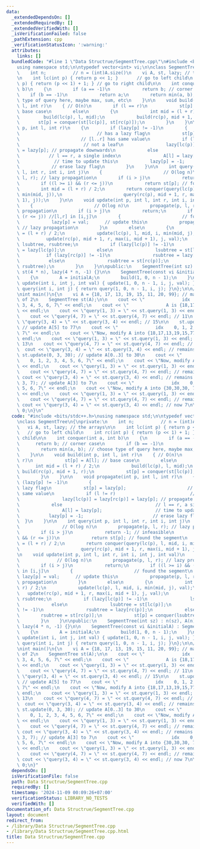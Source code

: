 ```yaml
---
data:
  _extendedDependsOn: []
  _extendedRequiredBy: []
  _extendedVerifiedWith: []
  _isVerificationFailed: false
  _pathExtension: cpp
  _verificationStatusIcon: ':warning:'
  attributes:
    links: []
  bundledCode: "#line 1 \"Data Structrue/SegmentTree.cpp\"\n#include <bits/stdc++.h>\n\
    using namespace std;\n\ntypedef vector<int> vi;\n\nclass SegmentTree\n{\nprivate:\n\
    \    int n;          // n = (int)A.size()\n    vi A, st, lazy; // the arrays\n\
    \n    int lc(int p) { return p << 1; }       // go to left child\n    int rc(int\
    \ p) { return (p << 1) + 1; } // go to right child\n\n    int conquer(int a, int\
    \ b)\n    {\n        if (a == -1)\n            return b; // corner case\n    \
    \    if (b == -1)\n            return a;\n        return min(a, b); // choose\
    \ type of query here, maybe max, sum, etc\n    }\n\n    void build(int p, int\
    \ l, int r)\n    { // O(n)\n        if (l == r)\n            st[p] = A[l]; //\
    \ base case\n        else\n        {\n            int mid = (l + r) / 2;\n   \
    \         build(lc(p), l, mid);\n            build(rc(p), mid + 1, r);\n     \
    \       st[p] = conquer(st[lc(p)], st[rc(p)]);\n        }\n    }\n\n    void propagate(int\
    \ p, int l, int r)\n    {\n        if (lazy[p] != -1)\n        {             \
    \                             // has a lazy flag\n            st[p] = lazy[p];\
    \                       // [l..r] has same value\n            if (l != r)    \
    \                        // not a leaf\n                lazy[lc(p)] = lazy[rc(p)]\
    \ = lazy[p]; // propagate downwards\n            else                        \
    \           // l == r, a single index\n                A[l] = lazy[p];       \
    \             // time to update this\n            lazy[p] = -1;              \
    \            // erase lazy flag\n        }\n    }\n\n    int query(int p, int\
    \ l, int r, int i, int j)\n    {                       // O(log n)\n        propagate(p,\
    \ l, r); // lazy propagation\n        if (i > j)\n            return -1; // infeasible\n\
    \        if ((l >= i) && (r <= j))\n            return st[p]; // found the segment\n\
    \        int mid = (l + r) / 2;\n        return conquer(query(lc(p), l, mid, i,\
    \ min(mid, j)),\n                       query(rc(p), mid + 1, r, max(i, mid +\
    \ 1), j));\n    }\n\n    void update(int p, int l, int r, int i, int j, int val)\n\
    \    {                       // O(log n)\n        propagate(p, l, r); // lazy\
    \ propagation\n        if (i > j)\n            return;\n        if ((l >= i) &&\
    \ (r <= j)) //[l,r] in [i,j]\n        {                       // found the segment\n\
    \            lazy[p] = val;      // update this\n            propagate(p, l, r);\
    \ // lazy propagation\n        }\n        else\n        {\n            int mid\
    \ = (l + r) / 2;\n            update(lc(p), l, mid, i, min(mid, j), val);\n  \
    \          update(rc(p), mid + 1, r, max(i, mid + 1), j, val);\n            int\
    \ lsubtree, rsubtree;\n            if (lazy[lc(p)] != -1)\n                lsubtree\
    \ = lazy[lc(p)];\n            else\n                lsubtree = st[lc(p)];\n  \
    \          if (lazy[rc(p)] != -1)\n                rsubtree = lazy[rc(p)];\n \
    \           else\n                rsubtree = st[rc(p)];\n            st[p] = conquer(lsubtree,\
    \ rsubtree);\n        }\n    }\n\npublic:\n    SegmentTree(int sz) : n(sz), A(n),\
    \ st(4 * n), lazy(4 * n, -1) {}\n\n    SegmentTree(const vi &initialA) : SegmentTree((int)initialA.size())\n\
    \    {\n        A = initialA;\n        build(1, 0, n - 1);\n    }\n\n    void\
    \ update(int i, int j, int val) { update(1, 0, n - 1, i, j, val); }\n\n    int\
    \ query(int i, int j) { return query(1, 0, n - 1, i, j); }\n};\n\n// Example Code\n\
    \nint main()\n{\n    vi A = {18, 17, 13, 19, 15, 11, 20, 99}; // make n a power\
    \ of 2\n    SegmentTree st(A);\n\n    cout << \"              idx    0, 1, 2,\
    \ 3, 4, 5, 6, 7\" << endl;\n    cout << \"              A is {18,17,13,19,15,11,20,oo}\"\
    \ << endl;\n    cout << \"query(1, 3) = \" << st.query(1, 3) << endl; // 13\n\
    \    cout << \"query(4, 7) = \" << st.query(4, 7) << endl; // 11\n    cout <<\
    \ \"query(3, 4) = \" << st.query(3, 4) << endl; // 15\n\n    st.update(5, 5, 77);\
    \ // update A[5] to 77\n    cout << \"              idx    0, 1, 2, 3, 4, 5, 6,\
    \ 7\" << endl;\n    cout << \"Now, modify A into {18,17,13,19,15,77,20,oo}\" <<\
    \ endl;\n    cout << \"query(1, 3) = \" << st.query(1, 3) << endl; // remains\
    \ 13\n    cout << \"query(4, 7) = \" << st.query(4, 7) << endl; // now 15\n  \
    \  cout << \"query(3, 4) = \" << st.query(3, 4) << endl; // remains 15\n\n   \
    \ st.update(0, 3, 30); // update A[0..3] to 30\n    cout << \"              idx\
    \    0, 1, 2, 3, 4, 5, 6, 7\" << endl;\n    cout << \"Now, modify A into {30,30,30,30,15,77,20,oo}\"\
    \ << endl;\n    cout << \"query(1, 3) = \" << st.query(1, 3) << endl; // now 30\n\
    \    cout << \"query(4, 7) = \" << st.query(4, 7) << endl; // remains 15\n   \
    \ cout << \"query(3, 4) = \" << st.query(3, 4) << endl; // remains 15\n\n    st.update(3,\
    \ 3, 7); // update A[3] to 7\n    cout << \"              idx    0, 1, 2, 3, 4,\
    \ 5, 6, 7\" << endl;\n    cout << \"Now, modify A into {30,30,30, 7,15,77,20,oo}\"\
    \ << endl;\n    cout << \"query(1, 3) = \" << st.query(1, 3) << endl; // now 7\n\
    \    cout << \"query(4, 7) = \" << st.query(4, 7) << endl; // remains 15\n   \
    \ cout << \"query(3, 4) = \" << st.query(3, 4) << endl; // now 7\n\n    return\
    \ 0;\n}\n"
  code: "#include <bits/stdc++.h>\nusing namespace std;\n\ntypedef vector<int> vi;\n\
    \nclass SegmentTree\n{\nprivate:\n    int n;          // n = (int)A.size()\n \
    \   vi A, st, lazy; // the arrays\n\n    int lc(int p) { return p << 1; }    \
    \   // go to left child\n    int rc(int p) { return (p << 1) + 1; } // go to right\
    \ child\n\n    int conquer(int a, int b)\n    {\n        if (a == -1)\n      \
    \      return b; // corner case\n        if (b == -1)\n            return a;\n\
    \        return min(a, b); // choose type of query here, maybe max, sum, etc\n\
    \    }\n\n    void build(int p, int l, int r)\n    { // O(n)\n        if (l ==\
    \ r)\n            st[p] = A[l]; // base case\n        else\n        {\n      \
    \      int mid = (l + r) / 2;\n            build(lc(p), l, mid);\n           \
    \ build(rc(p), mid + 1, r);\n            st[p] = conquer(st[lc(p)], st[rc(p)]);\n\
    \        }\n    }\n\n    void propagate(int p, int l, int r)\n    {\n        if\
    \ (lazy[p] != -1)\n        {                                          // has a\
    \ lazy flag\n            st[p] = lazy[p];                       // [l..r] has\
    \ same value\n            if (l != r)                            // not a leaf\n\
    \                lazy[lc(p)] = lazy[rc(p)] = lazy[p]; // propagate downwards\n\
    \            else                                   // l == r, a single index\n\
    \                A[l] = lazy[p];                    // time to update this\n \
    \           lazy[p] = -1;                          // erase lazy flag\n      \
    \  }\n    }\n\n    int query(int p, int l, int r, int i, int j)\n    {       \
    \                // O(log n)\n        propagate(p, l, r); // lazy propagation\n\
    \        if (i > j)\n            return -1; // infeasible\n        if ((l >= i)\
    \ && (r <= j))\n            return st[p]; // found the segment\n        int mid\
    \ = (l + r) / 2;\n        return conquer(query(lc(p), l, mid, i, min(mid, j)),\n\
    \                       query(rc(p), mid + 1, r, max(i, mid + 1), j));\n    }\n\
    \n    void update(int p, int l, int r, int i, int j, int val)\n    {         \
    \              // O(log n)\n        propagate(p, l, r); // lazy propagation\n\
    \        if (i > j)\n            return;\n        if ((l >= i) && (r <= j)) //[l,r]\
    \ in [i,j]\n        {                       // found the segment\n           \
    \ lazy[p] = val;      // update this\n            propagate(p, l, r); // lazy\
    \ propagation\n        }\n        else\n        {\n            int mid = (l +\
    \ r) / 2;\n            update(lc(p), l, mid, i, min(mid, j), val);\n         \
    \   update(rc(p), mid + 1, r, max(i, mid + 1), j, val);\n            int lsubtree,\
    \ rsubtree;\n            if (lazy[lc(p)] != -1)\n                lsubtree = lazy[lc(p)];\n\
    \            else\n                lsubtree = st[lc(p)];\n            if (lazy[rc(p)]\
    \ != -1)\n                rsubtree = lazy[rc(p)];\n            else\n        \
    \        rsubtree = st[rc(p)];\n            st[p] = conquer(lsubtree, rsubtree);\n\
    \        }\n    }\n\npublic:\n    SegmentTree(int sz) : n(sz), A(n), st(4 * n),\
    \ lazy(4 * n, -1) {}\n\n    SegmentTree(const vi &initialA) : SegmentTree((int)initialA.size())\n\
    \    {\n        A = initialA;\n        build(1, 0, n - 1);\n    }\n\n    void\
    \ update(int i, int j, int val) { update(1, 0, n - 1, i, j, val); }\n\n    int\
    \ query(int i, int j) { return query(1, 0, n - 1, i, j); }\n};\n\n// Example Code\n\
    \nint main()\n{\n    vi A = {18, 17, 13, 19, 15, 11, 20, 99}; // make n a power\
    \ of 2\n    SegmentTree st(A);\n\n    cout << \"              idx    0, 1, 2,\
    \ 3, 4, 5, 6, 7\" << endl;\n    cout << \"              A is {18,17,13,19,15,11,20,oo}\"\
    \ << endl;\n    cout << \"query(1, 3) = \" << st.query(1, 3) << endl; // 13\n\
    \    cout << \"query(4, 7) = \" << st.query(4, 7) << endl; // 11\n    cout <<\
    \ \"query(3, 4) = \" << st.query(3, 4) << endl; // 15\n\n    st.update(5, 5, 77);\
    \ // update A[5] to 77\n    cout << \"              idx    0, 1, 2, 3, 4, 5, 6,\
    \ 7\" << endl;\n    cout << \"Now, modify A into {18,17,13,19,15,77,20,oo}\" <<\
    \ endl;\n    cout << \"query(1, 3) = \" << st.query(1, 3) << endl; // remains\
    \ 13\n    cout << \"query(4, 7) = \" << st.query(4, 7) << endl; // now 15\n  \
    \  cout << \"query(3, 4) = \" << st.query(3, 4) << endl; // remains 15\n\n   \
    \ st.update(0, 3, 30); // update A[0..3] to 30\n    cout << \"              idx\
    \    0, 1, 2, 3, 4, 5, 6, 7\" << endl;\n    cout << \"Now, modify A into {30,30,30,30,15,77,20,oo}\"\
    \ << endl;\n    cout << \"query(1, 3) = \" << st.query(1, 3) << endl; // now 30\n\
    \    cout << \"query(4, 7) = \" << st.query(4, 7) << endl; // remains 15\n   \
    \ cout << \"query(3, 4) = \" << st.query(3, 4) << endl; // remains 15\n\n    st.update(3,\
    \ 3, 7); // update A[3] to 7\n    cout << \"              idx    0, 1, 2, 3, 4,\
    \ 5, 6, 7\" << endl;\n    cout << \"Now, modify A into {30,30,30, 7,15,77,20,oo}\"\
    \ << endl;\n    cout << \"query(1, 3) = \" << st.query(1, 3) << endl; // now 7\n\
    \    cout << \"query(4, 7) = \" << st.query(4, 7) << endl; // remains 15\n   \
    \ cout << \"query(3, 4) = \" << st.query(3, 4) << endl; // now 7\n\n    return\
    \ 0;\n}"
  dependsOn: []
  isVerificationFile: false
  path: Data Structrue/SegmentTree.cpp
  requiredBy: []
  timestamp: '2024-11-09 00:09:26+07:00'
  verificationStatus: LIBRARY_NO_TESTS
  verifiedWith: []
documentation_of: Data Structrue/SegmentTree.cpp
layout: document
redirect_from:
- /library/Data Structrue/SegmentTree.cpp
- /library/Data Structrue/SegmentTree.cpp.html
title: Data Structrue/SegmentTree.cpp
---
```

